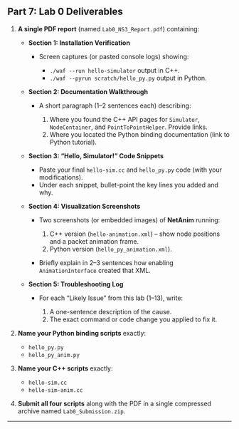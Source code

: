 ## **Part 7: Lab 0 Deliverables**

1. **A single PDF report** (named `Lab0_NS3_Report.pdf`) containing:

   * **Section 1: Installation Verification**

     * Screen captures (or pasted console logs) showing:

       * `./waf --run hello-simulator` output in C++.
       * `./waf --pyrun scratch/hello_py.py` output in Python.

   * **Section 2: Documentation Walkthrough**

     * A short paragraph (1–2 sentences each) describing:

       1. Where you found the C++ API pages for `Simulator`, `NodeContainer`, and `PointToPointHelper`. Provide links.
       2. Where you located the Python binding documentation (link to Python tutorial).

   * **Section 3: “Hello, Simulator!” Code Snippets**

     * Paste your final `hello-sim.cc` and `hello_py.py` code (with your modifications).
     * Under each snippet, bullet-point the key lines you added and why.

   * **Section 4: Visualization Screenshots**

     * Two screenshots (or embedded images) of **NetAnim** running:

       1. C++ version (`hello-animation.xml`) – show node positions and a packet animation frame.
       2. Python version (`hello_py_animation.xml`).
     * Briefly explain in 2–3 sentences how enabling `AnimationInterface` created that XML.

   * **Section 5: Troubleshooting Log**

     * For each “Likely Issue” from this lab (1–13), write:

       1. A one-sentence description of the cause.
       2. The exact command or code change you applied to fix it.

2. **Name your Python binding scripts** exactly:

   * `hello_py.py`
   * `hello_py_anim.py`

3. **Name your C++ scripts** exactly:

   * `hello-sim.cc`
   * `hello-sim-anim.cc`

4. **Submit all four scripts** along with the PDF in a single compressed archive named `Lab0_Submission.zip`.

---